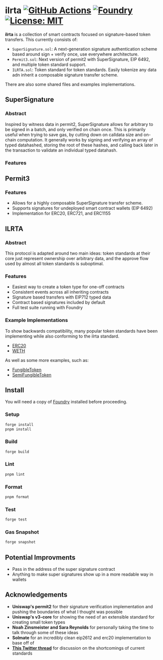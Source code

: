 # ilrta [![GitHub Actions][gha-badge]][gha] [![Foundry][foundry-badge]][foundry] [![License: MIT][license-badge]][license]

[gha]: https://github.com/kyscott18/ilrta/actions
[gha-badge]: https://github.com/kyscott18/ilrta/actions/workflows/main.yml/badge.svg
[foundry]: https://getfoundry.sh/
[foundry-badge]: https://img.shields.io/badge/Built%20with-Foundry-FFDB1C.svg
[license]: https://opensource.org/licenses/MIT
[license-badge]: https://img.shields.io/badge/License-MIT-blue.svg

**ilrta** is a collection of smart contracts focused on signature-based token transfers. This currently consists of:

- `SuperSignature.sol`: A next-generation signature authentication scheme based around sign + verify once, use everywhere architecture.
- `Permit3.sol`: Next version of permit2 with SuperSignature, EIP 6492, and multiple token standard support.
- `ILRTA.sol`: Token standard for token standards. Easily tokenize any data adn inherit a composable signature transfer scheme.

There are also some shared files and examples implementations.

## SuperSignature

### Abstract

Inspired by witness data in permit2, SuperSignature allows for arbitrary to be signed in a batch, and only verified on chain once. This is primarily useful when trying to save gas, by cutting down on calldata size and on-chain computation. It generally works by signing and verifying an array of typed datahashed, storing the root of these hashes, and calling back later in the transaction to validate an individual typed datahash.

### Features

## Permit3

### Features

- Allows for a highly composable SuperSignature transfer scheme.
- Supports signatures for undeployed smart contract wallets (EIP 6492)
- Implementation for ERC20, ERC721, and ERC1155

## ILRTA

### Abstract

This protocol is adapted around two main ideas: token standards at their core just represent ownership over arbitrary data, and the approve flow used by almost all token standards is suboptimal.

### Features

- Easiest way to create a token type for one-off contracts
- Consistent events across all inheriting contracts
- Signature based transfers with EIP712 typed data
- Contract based signatures included by default
- Full test suite running with Foundry

### Example Implementations

To show backwards compatibility, many popular token standards have been implementing while also conforming to the ilrta standard.

- [ERC20](https://github.com/kyscott18/ilrta/blob/main/src/examples/ERC20.sol)
- [WETH](https://github.com/kyscott18/ilrta/blob/main/src/examples/WETH.sol)

As well as some more examples, such as:

- [FungibleToken](https://github.com/kyscott18/ilrta/blob/main/src/examples/FungibleToken.sol)
- [SemiFungibleToken](https://github.com/kyscott18/ilrta/blob/main/src/examples/SemiFungibleToken.sol)

## Install

You will need a copy of [Foundry](https://getfoundry.sh/) installed before proceeding.

### Setup

```sh
forge install
pnpm install
```

### Build

```sh
forge build
```

### Lint

```sh
pnpm lint
```

### Format

```sh
pnpm format
```

### Test

```sh
forge test
```

### Gas Snapshot

```sh
forge snapshot
```

## Potential Improvments

- Pass in the address of the super signature contract
- Anything to make super signatures show up in a more readable way in wallets

## Acknowledgements

- **Uniswap's permit2** for their signature verification implementation and pushing the boundaries of what I thought was possible
- **Uniswap's v3-core** for showing the need of an extensible standard for creating small token types
- **Noah Zinsmeister and Sara Reynolds** for personally taking the time to talk through some of these ideas
- **Solmate** for an incredibly clean eip2612 and erc20 implementation to base off of
- [**This Twitter thread**](https://twitter.com/pcaversaccio/status/1645084293989822466?s=20) for discussion on the shortcomings of current standards
